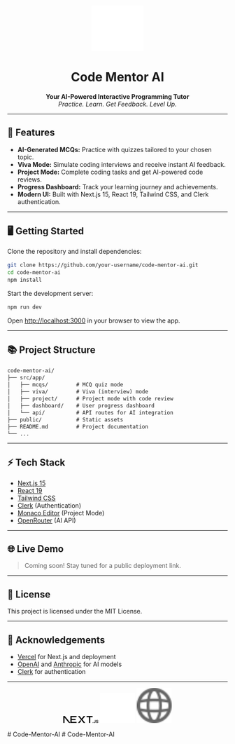<!-- filepath: c:\Users\User\Desktop\command controll\code-mentor-ai\README.md -->

<p align="center">
  <img src="public/vercel.svg" alt="Code Mentor AI Logo" width="120" />
</p>

<h1 align="center">Code Mentor AI</h1>

<p align="center">
  <b>Your AI-Powered Interactive Programming Tutor</b><br>
  <i>Practice. Learn. Get Feedback. Level Up.</i>
</p>

---

## 🚀 Features

- **AI-Generated MCQs:** Practice with quizzes tailored to your chosen topic.
- **Viva Mode:** Simulate coding interviews and receive instant AI feedback.
- **Project Mode:** Complete coding tasks and get AI-powered code reviews.
- **Progress Dashboard:** Track your learning journey and achievements.
- **Modern UI:** Built with Next.js 15, React 19, Tailwind CSS, and Clerk authentication.

---

## 🖥️ Getting Started

Clone the repository and install dependencies:

```bash
git clone https://github.com/your-username/code-mentor-ai.git
cd code-mentor-ai
npm install
```

Start the development server:

```bash
npm run dev
```

Open [http://localhost:3000](http://localhost:3000) in your browser to view the app.

---

## 📚 Project Structure

```
code-mentor-ai/
├── src/app/
│   ├── mcqs/         # MCQ quiz mode
│   ├── viva/         # Viva (interview) mode
│   ├── project/      # Project mode with code review
│   ├── dashboard/    # User progress dashboard
│   └── api/          # API routes for AI integration
├── public/           # Static assets
├── README.md         # Project documentation
└── ...
```

---

## ⚡️ Tech Stack

- [Next.js 15](https://nextjs.org/)
- [React 19](https://react.dev/)
- [Tailwind CSS](https://tailwindcss.com/)
- [Clerk](https://clerk.com/) (Authentication)
- [Monaco Editor](https://microsoft.github.io/monaco-editor/) (Project Mode)
- [OpenRouter](https://openrouter.ai/) (AI API)

---

## 🌐 Live Demo

> Coming soon! Stay tuned for a public deployment link.

---

## 📄 License

This project is licensed under the MIT License.

---

## 🙌 Acknowledgements

- [Vercel](https://vercel.com/) for Next.js and deployment
- [OpenAI](https://openai.com/) and [Anthropic](https://www.anthropic.com/) for AI models
- [Clerk](https://clerk.com/) for authentication

---

<p align="center">
  <img src="public/next.svg" alt="Next.js" width="80" />
  <img src="public/vercel.svg" alt="Vercel" width="80" />
  <img src="public/globe.svg" alt="AI" width="80" />
</p>
#   C o d e - M e n t o r - A I 
 
 #   C o d e - M e n t o r - A I 
 
 